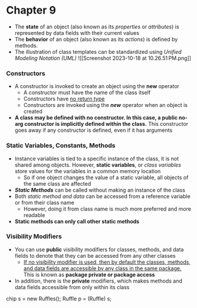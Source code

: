 # Chapter 9 
* The **state** of an object (also known as its *properties* or *attributes*) is represented by data fields with their current values
* The **behavior** of an object (also known as its *actions*) is defined by methods. 
* The illustration of class templates can be standardized using *Unified Modeling Notation (UML)*
![[Screenshot 2023-10-18 at 10.26.51 PM.png]]
### Constructors
* A constructor is invoked to create an object using the **new** operator
	* A constructor must have the name of the class itself
	* Constructors have <u> no return type </u>
	* Constructors are invoked using the ***new*** operator when an object is created
* **A class may be defined with no constructor. In this case, a public no-arg constructor is implicitly defined within the class.** This constructor goes away if any constructor is defined, even if it has arguments

### Static Variables, Constants, Methods
* Instance variables is tied to a specific instance of the class, it is not shared among objects. However, **static variables**, or *class variables* store values for the variables in a common memory location
	* So if one object changes the value of a static variable, all objects of the same class are affected
* ***Static Methods*** can be called without making an instance of the class
* Both *static method and data* can be accessed from a reference variable or from their class name
	* However, doing it from class name is much more preferred and more readable
* **Static methods can only call other static methods**

### Visibility Modifiers
* You can use **public** visibility modifiers for classes, methods, and data fields to denote that they can be accessed from any other classes
	* <u> If no visibility modifier is used, then by default the classes, methods, and data fields are accessible by any class in the same package. </u>This is known as <b> package private or package access</b> 
* In addition, there is the **private** modifiers, which makes methods and data fields accessible from only within its class


chip s = new Ruffles();
Ruffle p = (Ruffle) s;
